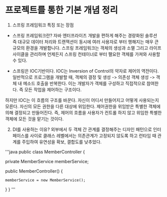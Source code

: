 # 프로젝트를 통한 기본 개념 정리
1. 스프링 프레임워크 특징 또는 장점
- 스프링 프레임워크란?
자바 엔터프라이즈 개발을 편하게 해주는 경량화된 솔루션
즉 대규모 데이터 처리와 트랜잭션이 동시에 여러 사용자로 부터 행해지는 매우 큰 규모의 환경을 개발합니다.
스프링 프레임워크는 객체의 생성과 소멸 그리고 라이프사이클을 관리하며 언제든지 스프링 컨테이너로 부터 팰요한 객체를 가져와 사용할 수 있다.

- 스프링은 IOC기반이다.
IOC는 Inversion of Control의 약자로 제어의 역전이다.
일반적으로 프로그램을 개발할 때, 객체의 결정 및 생성 -> 의존성 객체 생성 -> 객체 내 메소드 호출을 반복한다.
이는 개발자가 객체를 구성하고 직접적으로 참여한다. 즉 모든 작업을 제어하는 구조이다.

하지만 IOC는 이 흐름의 구조를 바꾼다. 자신이 어디서 만들어지고 어떻게 사용되는지 모른다. 자신의 모든 권한을 다른 대상에 위임한다.
제어권한을 위임받은 특별한 객체에 의해 결정되고 만들어진다.
즉, 제어의 흐름을 사용자가 컨트롤 하지 않고 위임한 특별한 객체에 모든 것을 맡기는 것이다.

2. DI를 사용하는 이유?
외부에서 두 객체 간 관계를 결정해주는 디자인 패턴으로 인터페이스를 사이로 클래스 레벨에서는 의존관계가 고정되지 않도록 하고 런타임 때 관계를 주입하여 유연성을 확보, 결합도를 낮추었다.

'''java
public class MemberController {

  private MemberService memberService;

  public MemberController() {

    memberService = new MemberService();

  }
}
'''
